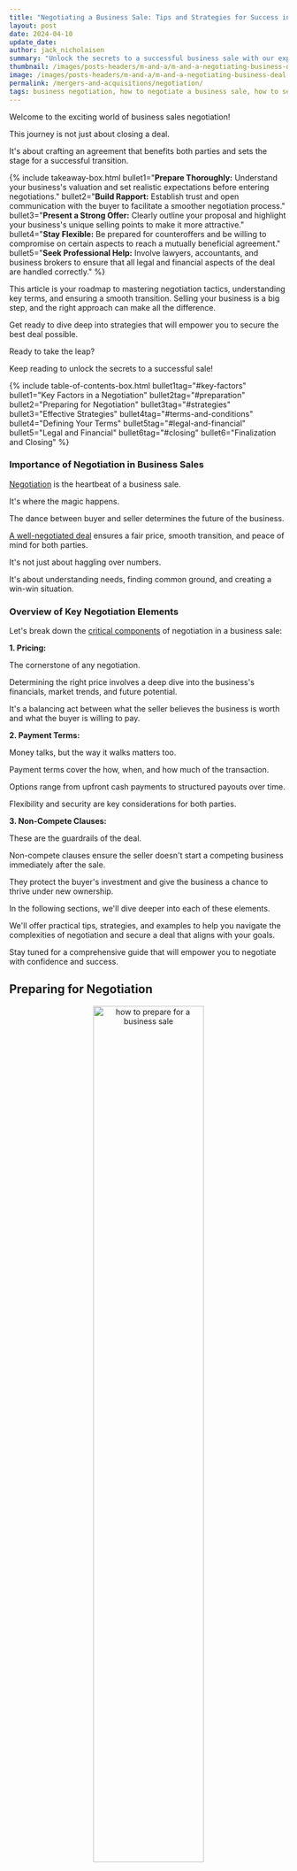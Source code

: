 ```yaml
---
title: "Negotiating a Business Sale: Tips and Strategies for Success in 2024"
layout: post
date: 2024-04-10
update_date: 
author: jack_nicholaisen
summary: "Unlock the secrets to a successful business sale with our expert negotiation strategies. Boost your confidence and secure a favorable deal!"
thumbnail: /images/posts-headers/m-and-a/m-and-a-negotiating-business-deal-header.png
image: /images/posts-headers/m-and-a/m-and-a-negotiating-business-deal-header.png
permalink: /mergers-and-acquisitions/negotiation/
tags: business negotiation, how to negotiate a business sale, how to sell a business, how to negotiate a business merger, how to negotiate a business acquisition,
---
```


Welcome to the exciting world of business sales negotiation! 

This journey is not just about closing a deal. 

It's about crafting an agreement that benefits both parties and sets the stage for a successful transition. 

{% include takeaway-box.html bullet1="<b>Prepare Thoroughly:</b> Understand your business's valuation and set realistic expectations before entering negotiations." bullet2="<b>Build Rapport:</b> Establish trust and open communication with the buyer to facilitate a smoother negotiation process." bullet3="<b>Present a Strong Offer:</b> Clearly outline your proposal and highlight your business's unique selling points to make it more attractive." bullet4="<b>Stay Flexible:</b> Be prepared for counteroffers and be willing to compromise on certain aspects to reach a mutually beneficial agreement." bullet5="<b>Seek Professional Help:</b> Involve lawyers, accountants, and business brokers to ensure that all legal and financial aspects of the deal are handled correctly." %}

This article is your roadmap to mastering negotiation tactics, understanding key terms, and ensuring a smooth transition. Selling your business is a big step, and the right approach can make all the difference. 

Get ready to dive deep into strategies that will empower you to secure the best deal possible. 

Ready to take the leap? 

Keep reading to unlock the secrets to a successful sale!

{% include table-of-contents-box.html bullet1tag="#key-factors" bullet1="Key Factors in a Negotiation" bullet2tag="#preparation" bullet2="Preparing for Negotiation" bullet3tag="#strategies" bullet3="Effective Strategies" bullet4tag="#terms-and-conditions" bullet4="Defining Your Terms" bullet5tag="#legal-and-financial" bullet5="Legal and Financial" bullet6tag="#closing" bullet6="Finalization and Closing" %}

### Importance of Negotiation in Business Sales

<a href="https://smallbiz101.com/selling-a-business/the-art-of-negotiating-a-business-sale/" target="_blank">Negotiation</a> is the heartbeat of a business sale. 

It's where the magic happens. 

The dance between buyer and seller determines the future of the business. 

<a href="https://acquira.com/how-to-negotiate-when-selling-a-business/" target="_blank">A well-negotiated deal</a> ensures a fair price, smooth transition, and peace of mind for both parties. 
<a id="key-factors"> 

It's not just about haggling over numbers. 

It's about understanding needs, finding common ground, and creating a win-win situation.

### Overview of Key Negotiation Elements

Let's break down the <a href="https://fitsmallbusiness.com/selling-a-business/" target="_blank">critical components</a> of negotiation in a business sale:

**1. Pricing:** 

The cornerstone of any negotiation. 

Determining the right price involves a deep dive into the business's financials, market trends, and future potential. 

It's a balancing act between what the seller believes the business is worth and what the buyer is willing to pay.

**2. Payment Terms:** 

Money talks, but the way it walks matters too. 

Payment terms cover the how, when, and how much of the transaction. 

Options range from upfront cash payments to structured payouts over time. 

Flexibility and security are key considerations for both parties.

**3. Non-Compete Clauses:** 

These are the guardrails of the deal. 

Non-compete clauses ensure the seller doesn't start a competing business immediately after the sale. 

They protect the buyer's investment and give the business a chance to thrive under new ownership.

In the following sections, we'll dive deeper into each of these elements. 
<a id="preparation"> 

We'll offer practical tips, strategies, and examples to help you navigate the complexities of negotiation and secure a deal that aligns with your goals. 

Stay tuned for a comprehensive guide that will empower you to negotiate with confidence and success.

## Preparing for Negotiation

<center>
<img alt="how to prepare for a business sale" src="/images/content/success-favors-the-prepared.png" title="How to prepare when buying a business" style="width: 63%; height: 63%">
</center>

Preparation is the key to success in any negotiation. 

It's about <a href="https://www.businessinitiative.org/mergers-and-acquisitions/valuation-techniques/" target="_blank">understanding your business's worth</a>, setting realistic expectations, and knowing what you can and cannot compromise on. 

Let's explore these crucial steps in detail.

### Understanding Your Business's Valuation

- **Methods for Valuing a Business:** 

There are several ways to <a href="https://fitsmallbusiness.com/how-to-value-a-business/" target="_blank">value a business</a>, each with its own merits. 

The most common methods include:

**Asset-Based Approach:** This method looks at the company's assets and liabilities to determine its net worth.
   
**Income Approach:** Here, the focus is on the business's earning potential, often using discounted cash flow analysis.
   
**Market Approach:** This method compares your business to similar ones that have recently been sold.

- **Factors Influencing Business Value:** 

Several factors can impact your <a href="https://online.hbs.edu/blog/post/how-to-value-a-company" target="_blank">business's valuation</a>, including:

**Financial Performance:** Revenue, profit margins, and growth trends are crucial.

**Industry Trends:** The health of your industry can significantly affect valuation.

**Customer Base:** A loyal and diverse customer base adds value.

**Intellectual Property:** Patents, trademarks, and proprietary technology can boost valuation.

### Setting Realistic Expectations

- **Market Trends and Comparable Sales:** 

Research the current market trends and look at comparable sales in your industry. 

This will give you a benchmark for your business's value.

- **Balancing Emotional Attachment with Financial Realities:** 

It's natural to have an emotional attachment to your business. 

However, it's important to separate emotions from the financial realities of the sale. 

Be objective about your business's worth.

### Identifying Non-Negotiables and Flexibility Areas

- **Core Objectives of the Sale:** 

Understand your primary goals for the sale. 

Is it a quick exit, maximum profit, or ensuring the business's legacy? 

This will guide your negotiation strategy.

- **Prioritizing Terms and Conditions:** 

Determine which terms are non-negotiable and where you have room for flexibility. 

For example, you might be firm on price but flexible on payment terms.
<a id="strategies"> 

By thoroughly preparing for negotiation, you'll enter discussions with a clear understanding of your business's value, realistic expectations, and a strategy for achieving your objectives. 

This preparation lays the foundation for successful negotiations and a favorable outcome.

## Strategies for Effective Negotiation

<center>
<img alt="what makes a good business deal" src="/images/content/winning-strategy.png" title="How to get the best price for a business" style="width: 63%; height: 63%">
</center>

Negotiation is an art, and like any art, it requires skill, practice, and a dash of finesse. 

Here are some strategies to help you navigate this delicate dance and emerge victorious.

### Building Rapport with the Buyer

- **Establishing Trust and Open Communication:** 

Trust is the foundation of any successful negotiation. 

Be transparent, honest, and open in your communication. 

This <a href="https://www.masterclass.com/articles/how-to-build-rapport" target="_blank">builds a positive relationship</a> and makes the negotiation process smoother.

- **Understanding the Buyer's Motivations and Constraints:** 

Put yourself in the buyer's shoes. 

What are their goals, needs, and limitations? 

Understanding these will help you tailor your approach and find common ground.

### Presenting Your Offer

- **Structuring the Initial Proposal:** 

Your initial proposal is <a href="https://www.storydoc.com/blog/how-to-write-a-sales-proposal" target="_blank">your first impression</a>.

Make it count. 

Clearly outline the terms, but leave room for negotiation. 

Be concise, yet comprehensive.

- **Highlighting Key Selling Points and Value Propositions:** 

What makes your business stand out? 

Is it your robust customer base, innovative technology, or strong financials? 

Highlight these selling points to make your offer more attractive.

### Navigating Counteroffers and Rejections

- **Techniques for Effective Counter-Negotiation:** 

Counteroffers are part of the game. 

Stay calm and collected. 

Use them as an opportunity to <a href="https://www.salesforce.com/blog/price-negotiation/" target="_blank">understand the buyer's priorities</a> and adjust your offer accordingly.

- **Knowing When to Compromise:** 

Not all battles are worth fighting. 

Know when to stand your ground and when to compromise. 

Sometimes, a small concession can pave the way for a successful deal.
<a id="terms-and-conditions"> 

Effective negotiation is about building rapport, presenting a strong offer, and skillfully navigating the back-and-forth of counteroffers. 

With these strategies, you're well on your way to sealing a deal that benefits both you and the buyer.

## Negotiating Specific Terms

<center>
<img alt="how to negotiate terms when buying or selling a business" src="/images/content/terms-and-conditions.png" title="How to negotiate a business sale" style="width: 63%; height: 63%">
</center>

When it comes to negotiating the sale of your business, <a href="https://www.bizquest.com/learn/article/structuring-the-sale/" target="_blank">the devil is in the details</a>. 

Here's how to navigate the key terms of your deal.

### Pricing and Valuation

-  **Strategies for Justifying Your Asking Price:** 

Your asking price is not just a number. 

It's a reflection of your business's worth. 

Support your price with solid financial data, market analysis, and future earnings potential. 

Be prepared to explain your valuation method and how you arrived at your figure.

- **Handling Price Objections and Adjustments:** 

Price objections are common. 

Listen to the buyer's concerns and be open to negotiation. 

Sometimes, a slight price adjustment can make a big difference in reaching an agreement. 

Be flexible, but don't undervalue your business.

### Payment Terms

- **Exploring Different Payment Structures:** 

Payment terms can vary widely. 

Options include a lump sum, installments, <a href="https://www.wallstreetprep.com/knowledge/earn-outs-ma/" target="_blank">earn-outs</a>, or a combination of these. 

Consider what works best for your financial situation and risk tolerance.

- **Ensuring Financial Security and Feasibility:** 

Security is key. 

If the payment is in installments, consider asking for a down payment or using an escrow service. 

Make sure the payment plan is feasible for the buyer and doesn't put your financial security at risk.

### Non-Compete Clauses

- **Importance of Non-Compete Agreements in Business Sales:** 

<a href="https://www.investopedia.com/terms/n/noncompete-agreement.asp" target="_blank">Non-compete clauses</a> prevent you from starting a competing business within a certain time frame and geographic area. 

They protect the buyer's investment and help ensure the continued success of the business.

- **Negotiating the Scope and Duration of Non-Compete Clauses:** 

The terms of non-compete clauses can be negotiable. 

Aim for a scope and duration that is fair to both parties. 

Consider factors such as your future plans and the industry's competitive landscape.
<a id="legal-and-financial"> 

Negotiating the specifics of your business sale requires careful consideration of pricing, payment terms, and non-compete clauses. 

By focusing on these key areas, you can create a deal that is both fair and favorable for all parties involved.

## Legal and Financial Considerations

<center>
<img alt="legal and financial consideration in a business sale" src="/images/content/profit-loss-risk.png" title="WHat are the most important things when buying or selling a business" style="width: 63%; height: 63%">
</center>

The sale of a business involves complex legal and financial considerations. 

To navigate this landscape, it's crucial to involve <a href="https://www.investopedia.com/articles/fa-profession/092516/financial-advisors-should-cater-small-business-needs.asp" target="_blank">professional advisors</a> and ensure that all aspects of the deal comply with laws and regulations.

### Involving Professional Advisors

- **Role of Lawyers, Accountants, and Business Brokers:** 

Each of these professionals plays a vital role in the sale process.

**Lawyers** help draft and review contracts, ensuring they protect your interests and comply with legal requirements.

**Accountants** provide financial analysis and advice, assisting with valuation and tax implications.

**Business Brokers** can facilitate the sale process, from marketing the business to negotiating with potential buyers.

- **Coordinating with Your Team for a Unified Approach:** 

It's important to ensure that <a href="https://workleap.com/blog/how-to-build-a-team/" target="_blank">your team</a> of advisors works together seamlessly. 

Regular communication and collaboration between your lawyer, accountant, and broker can help streamline the process and avoid any potential conflicts.

<p>
<b>➤ MORE: </b> <a href="/mergers-and-acquisitions/legal-challenges/" target="_blank">Why are financial advisors so important?</a>
</p>

###  Ensuring Compliance and Protecting Interests

- **Reviewing Contracts and Agreements:** 

<a href="https://www.muckle-llp.com/insights/legal-commentary/drafting-business-contracts/" target="_blank">Contracts</a> are the backbone of any business sale. 

Have your lawyer thoroughly review all documents to ensure they accurately reflect the terms of the deal and provide adequate protection for your interests.

- **Addressing Liabilities and Contingencies:** 

It's essential to identify and address any potential liabilities or contingencies that could impact the sale. 

This might include outstanding debts, legal disputes, or environmental issues. 

Work with your advisors to resolve these issues before closing the deal.
<a id="closing"> 

Legal and financial considerations are critical components of a business sale. 

By involving professional advisors and ensuring compliance with all legal and financial requirements, you can protect your interests and facilitate a smooth transaction.

## Closing the Deal

<center>
<img alt="closing the business deal" src="/images/content/sign-here.png" title="How to close a business sale" style="width: 63%; height: 63%">
</center>

The final stretch of the business sale process is both exciting and critical. 

It's where everything comes together, and the deal is finalized. 

Here's how to navigate this final phase.

### Finalizing Negotiations and Reaching an Agreement

- **Reviewing and Signing the Sales Agreement:** 

The sales agreement is the culmination of the negotiation process. 

It outlines all the terms of the sale, including price, payment terms, and any other conditions. 

Review this document carefully with your lawyer to ensure it accurately reflects the agreed-upon terms. 

Once everything is in order, it's time to <a href="https://www.pon.harvard.edu/daily/dealmaking-daily/7-tips-for-closing-the-deal-in-negotiations/" target="_blank">sign the agreement and make it official</a>.

- **Handling Last-Minute Negotiations and Adjustments:** 

It's not uncommon for last-minute issues to arise. 

Perhaps the buyer has a final request, or there's a detail that needs tweaking. 

Stay flexible and open to discussion, but also be mindful of your boundaries. 

The goal is to <a href="https://blog.hubspot.com/sales/sell-your-business" target="_blank">resolve any outstanding issues</a> and move forward with the deal.

### Transitioning Ownership and Post-Sale Considerations

- **Planning for a Smooth Handover:** 

Transitioning ownership of the business is a delicate process. 

Work with the buyer to create a transition plan that ensures a seamless handover. 

This might include training the new owner, introducing them to key clients or suppliers, and transferring any necessary licenses or permits.

- **Maintaining Relationships for Future Opportunities:** 

Just because the sale is complete doesn't mean your relationship with the buyer ends. 

Maintaining a positive relationship can lead to future opportunities, such as consulting work or referrals. 

Stay in touch and be open to collaboration down the line.

Closing the deal involves finalizing negotiations, signing the sales agreement, and transitioning ownership of the business. 

By handling these steps with care and professionalism, you can <a href="https://www.investopedia.com/articles/pf/08/sell-small-business.asp" target="_blank">ensure a successful conclusion</a> to the sale process and set the stage for a bright future for both you and the buyer.

## In Summary...

Congratulations! 

You've navigated the complex journey of <a href="https://www.pon.harvard.edu/tag/the-art-of-negotiation/" target="_blank">negotiating a business sale</a>. 

Let's take a moment to recap the key strategies to help you seal the deal with confidence.

### A Quick Recap of Key Negotiation Strategies

**1. Preparation is Paramount:** Understand your business's valuation, set realistic expectations, and identify your non-negotiables.

**2. Build Rapport with the Buyer:** Establish trust, communicate openly, and understand the buyer's motivations.

**3. Present a Strong Offer:** Clearly outline your proposal and highlight your business's unique selling points.

**4. Navigate Counteroffers with Grace:** Be prepared for back-and-forth negotiations and know when to compromise.

**5. Pay Attention to Details:** Carefully negotiate pricing, payment terms, and non-compete clauses.

**6. Involve Professional Advisors:** Rely on lawyers, accountants, and brokers for their expertise.

**7. Ensure Legal and Financial Compliance:** Review contracts thoroughly and address any liabilities.

**8. Plan for a Smooth Transition:** Work with the buyer to ensure a seamless handover of the business.

Negotiating the sale of a business is a complex and multifaceted process that requires careful preparation, clear communication, and strategic thinking. 

By understanding the value of your business, setting realistic expectations, and building a strong rapport with the buyer, you can navigate the negotiation process more effectively. 

Presenting a well-structured offer and being open to compromise are key to reaching a mutually beneficial agreement. 

Additionally, involving professional advisors ensures that all legal and financial aspects are properly addressed, providing peace of mind and a smoother transaction.

By applying the strategies and insights outlined in this article, entrepreneurs can enhance their negotiation skills and increase their chances of a successful business sale. 

The knowledge gained from this article empowers business owners to approach negotiations with confidence, make informed decisions, and ultimately achieve a favorable outcome for their business sale.

**Ready to take the next step in selling your business?**

<a href="https://calendly.com/businessinitiative/30-minute-consultation-call" target="_blank">Schedule a consultation call</a> with Business Initiative today to receive personalized guidance and support throughout your business sale journey. 

Our team of experts is here to help you navigate the complexities of negotiation and ensure a successful transaction. 

Don't forget to subscribe to the Business Initiative newsletter for more valuable insights and tips on business transactions. 

Follow us on X (Twitter) to stay updated on the latest trends and news in the business world.

[Contact us today](https://www.businessinitiative.org/contact/) to unlock the full potential of your business sale!

<br>
<a href="https://twitter.com/intent/tweet?screen_name=BisInitiative&ref_src=twsrc%5Etfw" class="twitter-mention-button" data-size="large" data-show-count="false">Tweet to @BisInitiative</a><script async src="https://platform.twitter.com/widgets.js" charset="utf-8"></script>
<br>

<iframe src="https://embeds.beehiiv.com/e19ce286-1d77-44e9-b09f-22d4f7c6f0bf" data-test-id="beehiiv-embed" width="100%" height="320" frameborder="0" scrolling="no" style="border-radius: 4px; border: 2px solid #e5e7eb; margin: 0; background-color: transparent;"></iframe>


<br>

## Resources, Tools, & Sources

Embarking on a business sale negotiation journey is a significant endeavor. 

To assist you in this process, we've compiled a list of resources and tools that can provide valuable insights and guidance.

###  Recommended Books and Articles on Negotiation

- **"<a href="https://www.amazon.com/Never-Split-Difference-Negotiating-Depended/dp/0062407805" target="_blank">Never Split the Difference</a>" by Chris Voss:** A former FBI hostage negotiator offers powerful negotiation tactics that can be applied to business negotiations.

- **"<a href="https://www.amazon.com/Getting-Yes-Negotiating-Agreement-Without/dp/0143118757" target="_blank">Getting to Yes</a>" by Roger Fisher and William Ury:** This classic book introduces the concept of principled negotiation, focusing on mutual gains.

- **<a href="https://hbr.org/2020/07/whats-your-negotiation-strategy" target="_blank">Harvard Business Review Articles</a>:** HBR regularly publishes articles on negotiation strategies, such as "10 Hard Truths About Negotiation" and "Negotiating with Emotion."

### Online Courses and Workshops

- **<a href="https://pll.harvard.edu/course/negotiation-mastery" target="_blank">Negotiation Mastery by Harvard Business School Online</a>:** This course teaches negotiation techniques and strategies for creating value in deals.

- **<a href="https://online.umich.edu/courses/successful-negotiation-essential-strategies-and-skills/" target="_blank">Successful Negotiation: Essential Strategies and Skills</a> by the University of Michigan on Coursera:** A practical course that covers the four key stages of negotiation.

- **<a href="https://executive.mit.edu/course/mastering-negotiation-and-influence/a056g00000URaaRAAT.html" target="_blank">Negotiation and Influence by MIT Sloan Executive Education</a>:** This program focuses on developing persuasive negotiation and influencing skills.

### Professional Services for Business Sale Negotiation

**1. Business Brokers:** 

Firms like Sunbelt Business Brokers and Transworld Business Advisors offer services to facilitate the sale process, including valuation, marketing, and negotiation.

**2. Law Firms:** 

Specialized law firms can provide legal advice and representation during negotiations. 

Look for firms with experience in business transactions.

**3. Financial Advisors:** 

Professionals like certified public accountants (CPAs) and financial planners can offer guidance on the financial aspects of the sale, including tax implications and valuation.

By leveraging these resources and tools, you can enhance your negotiation skills and better prepare for a successful business sale. 

Remember, the more informed and prepared you are, the more likely you are to achieve a favorable outcome.

<br>
<details>
<summary><b>Sources</b></summary>
<br>
<ul>
    <li><a href="https://fitsmallbusiness.com/selling-a-business/" target="_blank">12 Questions to Ask When Selling a Business</a></li>
    <li><a href="https://acquira.com/how-to-negotiate-when-selling-a-business/" target="_blank">Negotiating the Sale Of Your Business: A Complete Guide for Smart Entrepreneurs</a></li>
    <li><a href="https://smallbiz101.com/selling-a-business/the-art-of-negotiating-a-business-sale/" target="_blank">The Art of Negotiating a Business Sale</a></li>
    <li><a href="https://www.businessinitiative.org/mergers-and-acquisitions/valuation-techniques/" target="_blank">Valuation Techniques for Small Businesses</a></li>
    <li><a href="https://fitsmallbusiness.com/how-to-value-a-business/" target="_blank">How to Value a Business: The Ultimate Guide</a></li>
    <li><a href="https://online.hbs.edu/blog/post/how-to-value-a-company" target="_blank">HOW TO VALUE A COMPANY: 6 METHODS AND EXAMPLES</a></li>
    <li><a href="https://www.masterclass.com/articles/how-to-build-rapport" target="_blank">How to Build Rapport: 6 Tips for Connecting With Others</a></li>
    <li><a href="https://www.storydoc.com/blog/how-to-write-a-sales-proposal" target="_blank">Write Sales Proposals That Stand Out</a></li>
    <li><a href="https://www.salesforce.com/blog/price-negotiation/" target="_blank">12 Tactics to Make Your Price Negotiations Smooth and Successful</a></li>
    <li><a href="https://www.investopedia.com/terms/n/noncompete-agreement.asp" target="_blank">Investopedia: Non-Compete Agreements</a></li>
    <li><a href="https://www.wallstreetprep.com/knowledge/earn-outs-ma/" target="_blank">Earnouts in M&A</a></li>
    <li><a href="https://www.bizquest.com/learn/article/structuring-the-sale/" target="_blank">Structuring the Sale When Selling a Business</a></li>
    <li><a href="https://workleap.com/blog/how-to-build-a-team/" target="_blank">How to build a team: what to do and what not to miss</a></li>
    <li><a href="https://www.investopedia.com/articles/fa-profession/092516/financial-advisors-should-cater-small-business-needs.asp" target="_blank">How Financial Advisors Can Help Small Business</a></li>
    <li><a href="https://www.muckle-llp.com/insights/legal-commentary/drafting-business-contracts/" target="_blank">Top 5 Tips for Drafting and Negotiating Business Contracts</a></li>
    <li><a href="https://www.pon.harvard.edu/daily/dealmaking-daily/7-tips-for-closing-the-deal-in-negotiations/" target="_blank">7 Tips for Closing the Deal in Negotiations</a></li>
    <li><a href="https://www.investopedia.com/articles/pf/08/sell-small-business.asp" target="_blank">7 Steps to Selling Your Small Business</a></li>
    <li><a href="https://blog.hubspot.com/sales/sell-your-business" target="_blank">How To Sell Your Business and Make a Successful Exit</a></li>
    <li><a href="https://www.pon.harvard.edu/tag/the-art-of-negotiation/" target="_blank">The Art of Negotiation</a></li>
    <li><a href="https://www.vistage.com/research-center/business-growth-strategy/six-successful-strategies-for-negotiation/" target="_blank">What are the best negotiation strategies?</a></li>
    <li><a href="https://mitsloan.mit.edu/ideas-made-to-matter/5-tips-successful-negotiations" target="_blank">5 tips for successful negotiations</a></li>
    <li><a href="https://www.forbes.com/sites/kristinmckenna/2021/05/04/how-to-sell-your-business-what-to-do-before-during-and-after-the-sale/?sh=1e0331f3190b" target="_blank">How To Sell Your Business: What To Do Before, During, And After The Sale</a></li>
    <li><a href="https://www.coursera.org/learn/negotiation-skills" target="_blank">Coursera: Successful Negotiation: Essential Strategies and Skills</a></li>
    <li><a href="https://www.sunbeltnetwork.com/" target="_blank">Sunbelt Business Brokers</a></li>
</ul>
</details>




